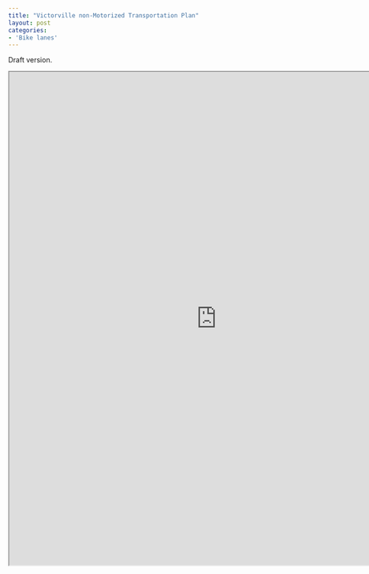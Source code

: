 ```yaml
---
title: "Victorville non-Motorized Transportation Plan"
layout: post
categories:
- 'Bike lanes'
---
```


Draft version.

<iframe class="scribd_iframe_embed" data-aspect-ratio="1.293791574279379" height="1000" id="250093568" loading="lazy" scrolling="no" src="https://www.scribd.com/embeds/250093568/content" title="2010 Victorville Non-Motorized Transportation Plan" width="840"></iframe><script type="text/javascript">          (function() { var scribd = document.createElement("script"); scribd.type = "text/javascript"; scribd.async = true; scribd.src = "https://www.scribd.com/javascripts/embed_code/inject.js"; var s = document.getElementsByTagName("script")[0]; s.parentNode.insertBefore(scribd, s); })()        </script>
